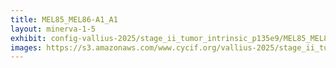 ```yaml
---
title: MEL85_MEL86-A1_A1
layout: minerva-1-5
exhibit: config-vallius-2025/stage_ii_tumor_intrinsic_p135e9/MEL85_MEL86-A1_A1
images: https://s3.amazonaws.com/www.cycif.org/vallius-2025/stage_ii_tumor_intrinsic_p135e9/MEL85_MEL86-A1_A1
---
```

